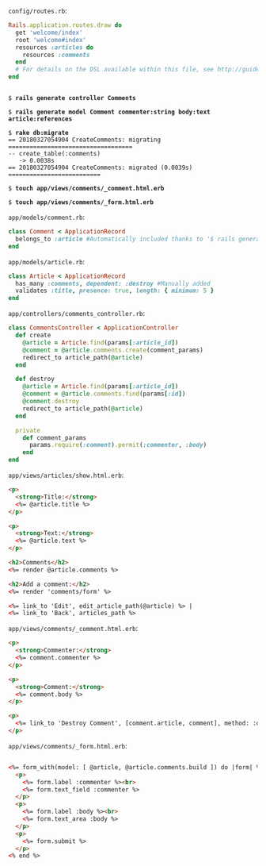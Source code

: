 `config/routes.rb`:
```ruby
Rails.application.routes.draw do
  get 'welcome/index'
  root 'welcome#index'
  resources :articles do
    resources :comments
  end
  # For details on the DSL available within this file, see http://guides.rubyonrails.org/routing.html
end
```

<pre><code>
$ <b>rails generate controller Comments</b>

$ <b>rails generate model Comment commenter:string body:text article:references</b>

$ <b>rake db:migrate</b>
== 20180327054904 CreateComments: migrating ===================================
-- create_table(:comments)
   -> 0.0038s
== 20180327054904 CreateComments: migrated (0.0039s) ==========================

$ <b>touch app/views/comments/_comment.html.erb</b>

$ <b>touch app/views/comments/_form.html.erb</b>
</pre></code>

`app/models/comment.rb`:
```ruby
class Comment < ApplicationRecord
  belongs_to :article #Automatically included thanks to '$ rails generate model Comment commenter:string body:text article:reference'
end
```

`app/models/article.rb`:
```ruby
class Article < ApplicationRecord
  has_many :comments, dependent: :destroy #Manually added
  validates :title, presence: true, length: { minimum: 5 }
end
```

`app/controllers/comments_controller.rb`:
```ruby
class CommentsController < ApplicationController
  def create
    @article = Article.find(params[:article_id])
    @comment = @article.comments.create(comment_params)
    redirect_to article_path(@article)
  end

  def destroy
    @article = Article.find(params[:article_id])
    @comment = @article.comments.find(params[:id])
    @comment.destroy
    redirect_to article_path(@article)
  end

  private
    def comment_params
      params.require(:comment).permit(:commenter, :body)
    end
end
```

`app/views/articles/show.html.erb`:
```html
<p>
  <strong>Title:</strong>
  <%= @article.title %>
</p>

<p>
  <strong>Text:</strong>
  <%= @article.text %>
</p>

<h2>Comments</h2>
<%= render @article.comments %>

<h2>Add a comment:</h2>
<%= render 'comments/form' %>

<%= link_to 'Edit', edit_article_path(@article) %> |
<%= link_to 'Back', articles_path %>
```

`app/views/comments/_comment.html.erb`:
```html
<p>
  <strong>Commenter:</strong>
  <%= comment.commenter %>
</p>

<p>
  <strong>Comment:</strong>
  <%= comment.body %>
</p>

<p>
  <%= link_to 'Destroy Comment', [comment.article, comment], method: :delete, data: { confirm: 'Are you sure?' } %>
</p>
```

`app/views/comments/_form.html.erb`:
```html

<%= form_with(model: [ @article, @article.comments.build ]) do |form| %>
  <p>
    <%= form.label :commenter %><br>
    <%= form.text_field :commenter %>
  </p>
  <p>
    <%= form.label :body %><br>
    <%= form.text_area :body %>
  </p>
  <p>
    <%= form.submit %>
  </p>
<% end %>
```
